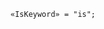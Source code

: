 <!-- This file is generated automatically by infrastructure scripts. Please don't edit by hand. -->

<!-- markdownlint-disable first-line-h1 -->

```{ .ebnf .slang-ebnf #IsKeyword }
«IsKeyword» = "is";
```
